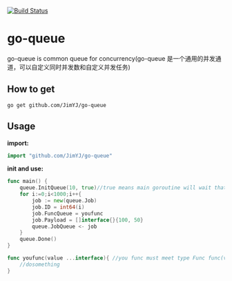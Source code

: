 [![Build Status](https://travis-ci.org/JimYJ/go-queue.svg?branch=master)](https://travis-ci.org/JimYJ/go-queue)

# go-queue
go-queue is common queue for concurrency(go-queue 是一个通用的并发通道，可以自定义同时并发数和自定义并发任务)

## How to get

```
go get github.com/JimYJ/go-queue
```

## Usage

**import:**

```go
import "github.com/JimYJ/go-queue"
```

**init and use:**

```go
func main() {
    queue.InitQueue(10, true)//true means main goroutine will wait that all queue done 
    for i:=0;i<1000;i++{
        job := new(queue.Job)
        job.ID = int64(i)
        job.FuncQueue = youfunc
        job.Payload = []interface{}{100, 50}
        queue.JobQueue <- job
    }
    queue.Done()
}

func youfunc(value ...interface){ //you func must meet type Func func(value ...interface{})
    //dosomething
}
```
